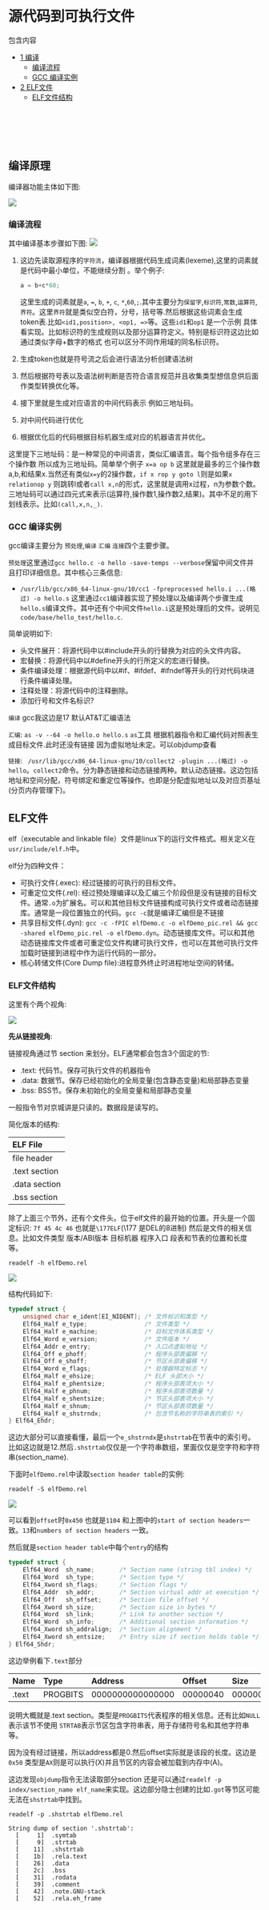 # 源代码到可执行文件


包含内容
-  [1 编译](#c1)
    - [编译流程](#c1-1)
    - [GCC 编译实例](#c1-2)
-  [2 ELF文件](#c2)
    - [ELF文件结构](#c2-1)

</br></br></br></br>
<div id=c1><h2>编译原理</h2></div>


编译器功能主体如下图:

<img src="../image/compile.png"/>

<div id=c1-1><h3>编译流程</h3></div>
其中编译基本步骤如下图:

<img src="../image/compile_step.png"/>

1. 这边先读取源程序的`字符流`，编译器根据代码生成词素(lexeme),这里的词素就是代码中最小单位，不能继续分割 。举个例子:
    ```c
    a = b+c*60;
    ``` 
    这里生成的词素就是`a`, `=`, `b`, `+`, `c`, `*`,`60`,`;`.其中主要分为`保留字`,`标识符`,`常数`,`运算符`,`界符`。这里`界符`就是类似空白符，分号，括号等.然后根据这些词素会生成token表.比如`<id1,position>, <op1, =>`等。这些`id1`和`op1` 是一个示例 具体看实现。比如标识符的生成规则以及部分运算符定义。特别是标识符这边比如通过类似字母+数字的格式 也可以区分不同作用域的同名标识符。

2. 生成token也就是符号流之后会进行语法分析创建语法树
3. 然后根据符号表以及语法树判断是否符合语言规范并且收集类型想信息供后面作类型转换优化等。
4. 接下里就是生成对应语言的中间代码表示 例如三地址码。
5. 对中间代码进行优化
6. 根据优化后的代码根据目标机器生成对应的机器语言并优化。

这里提下三地址码：是一种常见的中间语言，类似汇编语言。每个指令组多存在三个操作数 所以成为三地址码。简单举个例子 `x=a op b` 这里就是最多的三个操作数a,b,和结果x.当然还有类似`x=y`的2操作数，`if x rop y goto l`则是如果`x relationop y` 则跳转l或者`call x,n`的形式，这里就是调用x过程，n为参数个数。三地址码可以通过四元式来表示(运算符,操作数1,操作数2,结果)。其中不足的用下划线表示。比如`(call,x,n,_)`.


<div id=c1-2><h3>GCC 编译实例</h3></div>


gcc编译主要分为 `预处理`,`编译` `汇编` `连接`四个主要步骤。

`预处理`这里通过`gcc hello.c -o hello -save-temps --verbose`保留中间文件并且打印详细信息。其中核心三条信息:
- `/usr/lib/gcc/x86_64-linux-gnu/10/cc1 -fpreprocessed hello.i ...(略过) -o hello.s` 这里通过`cc1`编译器实现了预处理以及编译两个步骤生成`hello.s`编译文件。其中还有个中间文件`hello.i`这是预处理后的文件。说明见`code/base/hello_test/hello.c`.

简单说明如下:

- 头文件展开：将源代码中以#include开头的行替换为对应的头文件内容。
- 宏替换：将源代码中以#define开头的行所定义的宏进行替换。
- 条件编译处理：根据源代码中以#if、#ifdef、#ifndef等开头的行对代码块进行条件编译处理。
- 注释处理：将源代码中的注释删除。
- 添加行号和文件名标识?

`编译` gcc我这边是17 默认AT&T汇编语法

`汇编`: `as -v --64 -o hello.o hello.s` `as`工具 根据机器指令和汇编代码对照表生成目标文件.此时还没有链接 因为虚拟地址未定。可以objdump查看

`链接`: ` /usr/lib/gcc/x86_64-linux-gnu/10/collect2 -plugin ...(略过) -o hello`。`collect2`命令。分为静态链接和动态链接两种。默认动态链接。这边包括地址和空间分配，符号绑定和重定位等操作。也即是分配虚拟地址以及对应页基址(分页内存管理下)。

<div id=c2><h2>ELF文件</h2></div>

elf（executable and linkable file）文件是linux下的运行文件格式。相关定义在`usr/include/elf.h`中。

elf分为四种文件：

- 可执行文件(.exec): 经过链接的可执行的目标文件。
- 可重定位文件(.rel): 经过预处理编译以及汇编三个阶段但是没有链接的目标文件。通常`.o`为扩展名。可以和其他目标文件链接构成可执行文件或者动态链接库。通常是一段位置独立的代码。`gcc -c`就是编译汇编但是不链接
- 共享目标文件(.dyn): `gcc -c -fPIC elfDemo.c -o elfDemo_pic.rel && gcc -shared elfDemo_pic.rel -o elfDemo.dyn`。动态链接库文件。可以和其他动态链接库文件或者可重定位文件构建可执行文件，也可以在其他可执行文件加载时链接到进程中作为运行代码的一部分。
- 核心转储文件(Core Dump file):进程意外终止时进程地址空间的转储。

<div id=c2-1><h3>ELF文件结构</h3></div>


这里有个两个视角:

<img src="../image/elf_link.svg"/>



**先从链接视角**:

链接视角通过节 section 来划分。ELF通常都会包含3个固定的节:

- .text: 代码节。保存可执行文件的机器指令
- .data: 数据节。保存已经初始化的全局变量(包含静态变量)和局部静态变量
- .bss:  BSS节。保存未初始化的全局变量和局部静态变量

 一般指令节对京城讲是只读的。数据段是读写的。


简化版本的结构:

| ELF File       |
| :------------- |
| file header    |
| .text  section |
| .data  section |
| .bss   section |

除了上面三个节外，还有个文件头。位于elf文件的最开始的位置。开头是一个固定标识: `7f 45 4c 46` 也就是`\177ELF`(\177 是DEL的8进制) 然后是文件的相关信息。比如文件类型 版本/ABI版本 目标机器 程序入口 段表和节表的位置和长度等。

`readelf -h elfDemo.rel`


<img src="../image/elf_header_ex.png"/>

结构代码如下:

```c
typedef struct {  
    unsigned char e_ident[EI_NIDENT]; /* 文件标识和类型 */  
    Elf64_Half e_type;                /* 文件类型 */  
    Elf64_Half e_machine;             /* 目标文件体系类型 */  
    Elf64_Word e_version;             /* 文件版本 */  
    Elf64_Addr e_entry;               /* 入口点虚拟地址 */  
    Elf64_Off e_phoff;                /* 程序头部表偏移 */  
    Elf64_Off e_shoff;                /* 节区头部表偏移 */  
    Elf64_Word e_flags;               /* 处理器特定标志 */  
    Elf64_Half e_ehsize;              /* ELF 头部大小 */  
    Elf64_Half e_phentsize;           /* 程序头部表项大小 */  
    Elf64_Half e_phnum;               /* 程序头部表项数量 */  
    Elf64_Half e_shentsize;           /* 节区头部表项大小 */  
    Elf64_Half e_shnum;               /* 节区头部表项数量 */  
    Elf64_Half e_shstrndx;            /* 包含节名称的字符串表的索引 */  
} Elf64_Ehdr;
```

这边大部分可以直接看懂，最后一个`e_shstrndx`是`shstrtab`在节表中的索引号。比如这边就是12.然后`.shstrtab`仅仅是一个字符串数组，里面仅仅是空字符和字符串(section_name).

下面时`elfDemo.rel`中读取`section header table`的实例:


`readelf -S elfDemo.rel`


<img src="../image/read_elf_sh.png" />

可以看到`offset`时`0x450` 也就是`1104` 和上图中的`start of section headers`一致。`13`和`numbers of section headers` 一致。


然后就是`section header table`中每个`entry`的结构

```c
typedef struct {  
    Elf64_Word  sh_name;       /* Section name (string tbl index) */  
    Elf64_Word  sh_type;       /* Section type */  
    Elf64_Xword sh_flags;      /* Section flags */  
    Elf64_Addr  sh_addr;       /* Section virtual addr at execution */  
    Elf64_Off   sh_offset;     /* Section file offset */  
    Elf64_Xword sh_size;       /* Section size in bytes */  
    Elf64_Word  sh_link;       /* Link to another section */  
    Elf64_Word  sh_info;       /* Additional section information */  
    Elf64_Xword sh_addralign;  /* Section alignment */  
    Elf64_Xword sh_entsize;    /* Entry size if section holds table */  
} Elf64_Shdr;
```

这边举例看下`.text`部分


| Name  | Type     | Address          | Offset   | Size             | EntSize          | Flags | Link | Info | Align |
| :---- | :------- | :--------------- | :------- | :--------------- | :--------------- | :---- | :--- | :--- | :---- |
| .text | PROGBITS | 0000000000000000 | 00000040 | 0000000000000050 | 0000000000000000 | AX    | 0    | 0    | 1     |

说明大概就是.text section。类型是`PROGBITS`代表程序的相关信息。还有比如`NULL`表示该节不使用 `STRTAB`表示节区包含字符串表，用于存储符号名和其他字符串等。

因为没有经过链接，所以address都是0.然后offset实际就是该段的长度。这边是`0x50` 类型是`AX`则是可以执行(X)并且节区的内容会被加载到内存中(A)。

这边发现`objdump`指令无法读取部分section 还是可以通过`readelf -p index/section_name elf_name`来实现。这边部分隐士创建的比如`.got`等节区可能无法在`shstrtab`中找到。

`readelf -p .shstrtab elfDemo.rel`

```
String dump of section '.shstrtab':
  [     1]  .symtab
  [     9]  .strtab
  [    11]  .shstrtab
  [    1b]  .rela.text
  [    26]  .data
  [    2c]  .bss
  [    31]  .rodata
  [    39]  .comment
  [    42]  .note.GNU-stack
  [    52]  .rela.eh_frame
```













